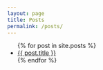 ```yaml
---
layout: page
title: Posts
permalink: /posts/
---
```


<ul>
  {% for post in site.posts %}
    <li>
      <a href="/posts{{ post.url }}">{{ post.title }}</a>
    </li>
  {% endfor %}
</ul>
